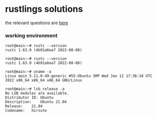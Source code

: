 # rustlings solutions

the relevant questions are [here](https://github.com/rust-lang/rustlings/tree/5.2.1)

### working environment

```
root@main:~# rustc --version
rustc 1.63.0 (4b91a6ea7 2022-08-08)

root@main:~# rustc --version
rustc 1.63.0 (4b91a6ea7 2022-08-08)

root@main:~# uname -a
Linux main 5.11.0-49-generic #55-Ubuntu SMP Wed Jan 12 17:36:34 UTC 2022 x86_64 x86_64 x86_64 GNU/Linux

root@main:~# lsb_release -a
No LSB modules are available.
Distributor ID:	Ubuntu
Description:	Ubuntu 21.04
Release:	21.04
Codename:	hirsute
```
